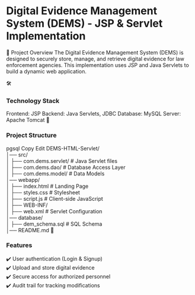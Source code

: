 <h1>Digital Evidence Management System (DEMS) - JSP & Servlet Implementation</h1>
📌 Project Overview
The Digital Evidence Management System (DEMS) is designed to securely store, manage, and retrieve digital evidence for law enforcement agencies. This implementation uses JSP and Java Servlets to build a dynamic web application.

🛠️ <h3>Technology Stack</h3>
Frontend: JSP
Backend: Java Servlets, JDBC
Database: MySQL
Server: Apache Tomcat
📁 <h3>Project Structure</h3>
pgsql
Copy
Edit
DEMS-HTML-Servlet/<br>
│── src/<br>
│   ├── com.dems.servlet/       # Java Servlet files<br>
│   ├── com.dems.dao/           # Database Access Layer<br>
│   ├── com.dems.model/         # Data Models<br>
│── webapp/<br>
│   ├── index.html              # Landing Page<br>
│   ├── styles.css              # Stylesheet<br>
│   ├── script.js               # Client-side JavaScript<br>
│   ├── WEB-INF/<br>
│       ├── web.xml             # Servlet Configuration<br>
│── database/<br>
│   ├── dem_schema.sql          # SQL Schema<br>
│── README.md
🚀 <h3>Features</h3>
✔️ User authentication (Login & Signup)<br>
✔️ Upload and store digital evidence<br>
✔️ Secure access for authorized personnel<br>
✔️ Audit trail for tracking modifications
